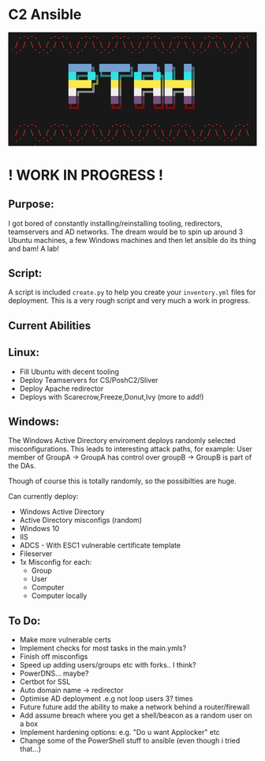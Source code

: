 # C2 Ansible
<p align="center" title="Hi">  <img src="images/logo.png" /> </p>

# ! WORK IN PROGRESS !
## Purpose:
I got bored of constantly installing/reinstalling tooling, redirectors, teamservers and AD networks. The dream would be to spin up around 3 Ubuntu machines, a few Windows machines and then let ansible do its thing and bam! A lab!

## Script:
A script is included `create.py` to help you create your `inventory.yml` files for deployment. This is a very rough script and very much a work in progress.


## Current Abilities
## Linux:
- Fill Ubuntu with decent tooling
- Deploy Teamservers for CS/PoshC2/Sliver
- Deploy Apache redirector
- Deploys with Scarecrow,Freeze,Donut,Ivy (more to add!)

## Windows:
The Windows Active Directory enviroment deploys randomly selected misconfigurations. This leads to interesting attack paths, for example:
User member of GroupA -> GroupA has control over groupB -> GroupB is part of the DAs.

Though of course this is totally randomly, so the possibilties are huge.

Can currently deploy:
- Windows Active Directory
- Active Directory misconfigs (random)
- Windows 10 
- IIS
- ADCS - With ESC1 vulnerable certificate template
- Fileserver
- 1x Misconfig for each:
    - Group
    - User
    - Computer
    - Computer locally

## To Do:
- Make more vulnerable certs
- Implement checks for most tasks in the main.ymls?
- Finish off misconfigs
- Speed up adding users/groups etc with forks.. I think?
- PowerDNS... maybe?
- Certbot for SSL
- Auto domain name -> redirector
- Optimise AD deployment .e.g not loop users 3? times
- Future future add the ability to make a network behind a router/firewall
- Add assume breach where you get a shell/beacon as a random user on a box
- Implement hardening options: e.g. "Do u want Applocker" etc
- Change some of the PowerShell stuff to ansible (even though i tried that...)

